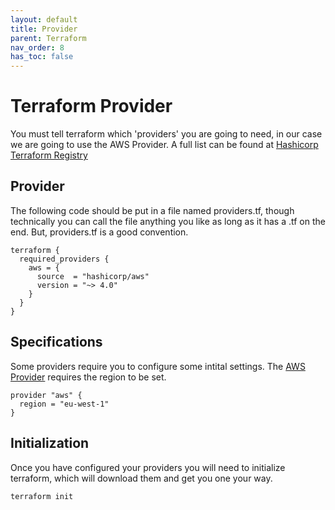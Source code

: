 ```yaml
---
layout: default
title: Provider
parent: Terraform
nav_order: 8
has_toc: false
---
```


# Terraform Provider

You must tell terraform which 'providers' you are going to need, in our case we are going to use the AWS Provider. A full list can be found at [Hashicorp Terraform Registry]( https://registry.terraform.io/browse/providers)

## Provider

The following code should be put in a file named providers.tf, though technically you can call the file anything you like as long as it has a .tf on the end. But, providers.tf is a good convention. 

```
terraform {
  required_providers {
    aws = {
      source  = "hashicorp/aws"
      version = "~> 4.0"
    }
  }
}
```

##  Specifications

Some providers require you to configure some intital settings. The [AWS Provider](https://registry.terraform.io/providers/hashicorp/aws/latest/docs) requires the region to be set.

```
provider "aws" {
  region = "eu-west-1"
}
```

## Initialization

Once you have configured your providers you will need to initialize terraform, which will download them and get you one your way.

```
terraform init
```
